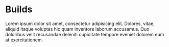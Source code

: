 # Builds

Lorem ipsum dolor sit amet, consectetur adipisicing elit. Dolores, vitae, aliquid itaque voluptas hic quam inventore laborum accusamus. Quo doloribus velit recusandae deleniti cupiditate tempore eveniet dolorem eum at exercitationem.